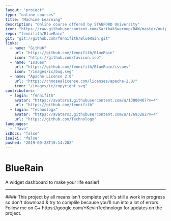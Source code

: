 ```yaml
---
layout: "project"
type: "online-courses"
title: "Machine Learning"
description: "Online course offered by STANFORD University"
icon: "https://raw.githubusercontent.com/SarthakSwaroop/RAW/master/output-onlinepngtools.png"
repo: "fennifith/BlueRain"
git: "git://github.com/fennifith/BlueRain.git"
links: 
  - name: "GitHub"
    url: "https://github.com/fennifith/BlueRain"
    icon: "https://github.com/favicon.ico"
  - name: "Issues"
    url: "https://github.com/fennifith/BlueRain/issues"
    icon: "/images/ic/bug.svg"
  - name: "Apache License 2.0"
    url: "https://choosealicense.com/licenses/apache-2.0/"
    icon: "/images/ic/copyright.svg"
contributors: 
  - login: "fennifith"
    avatar: "https://avatars1.githubusercontent.com/u/13000407?v=4"
    url: "https://github.com/fennifith"
  - login: "Technologx"
    avatar: "https://avatars3.githubusercontent.com/u/17693282?v=4"
    url: "https://github.com/Technologx"
languages: 
  - "Java"
isDocs: "false"
isWiki: "false"
pushed: "2019-09-28T19:14:28Z"
---
```


# BlueRain
A widget dashboard to make your life easier!
<hr>
#### This project by all means isn't complete yet it's still a work in progress so don't download &amp; try to complile because you'll run into a lot of errors. Follow me on G+ https://google.com/+KevinTechnologx for updates on the project.
